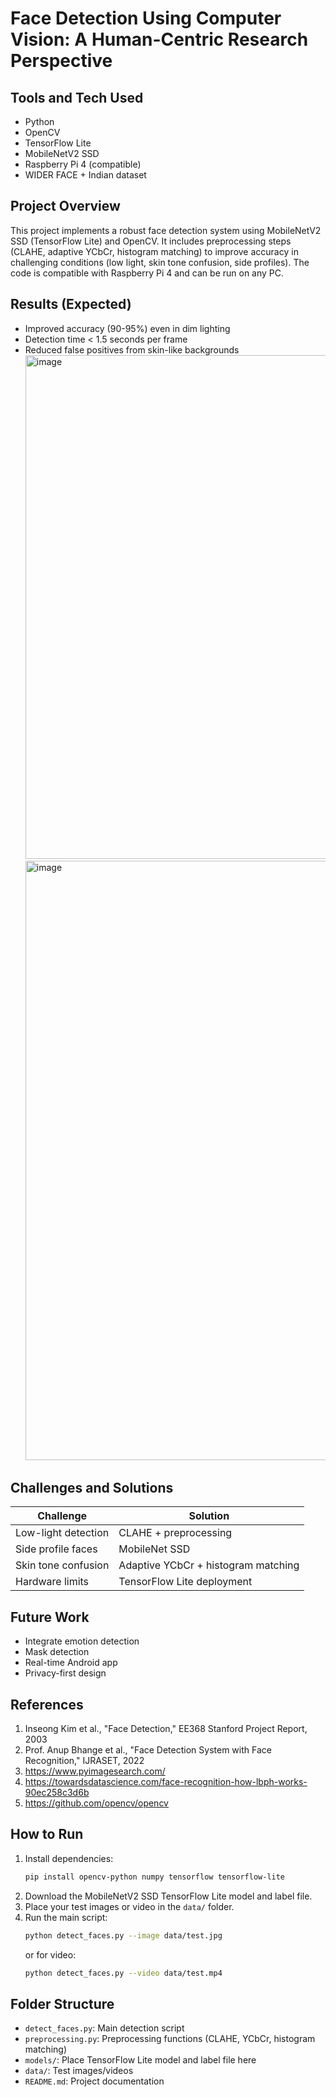 # Face Detection Using Computer Vision: A Human-Centric Research Perspective

## Tools and Tech Used
- Python
- OpenCV
- TensorFlow Lite
- MobileNetV2 SSD
- Raspberry Pi 4 (compatible)
- WIDER FACE + Indian dataset

## Project Overview
This project implements a robust face detection system using MobileNetV2 SSD (TensorFlow Lite) and OpenCV. It includes preprocessing steps (CLAHE, adaptive YCbCr, histogram matching) to improve accuracy in challenging conditions (low light, skin tone confusion, side profiles). The code is compatible with Raspberry Pi 4 and can be run on any PC.

## Results (Expected)
- Improved accuracy (90-95%) even in dim lighting
- Detection time < 1.5 seconds per frame
- Reduced false positives from skin-like backgrounds
  <img width="1110" height="806" alt="image" src="https://github.com/user-attachments/assets/979d6a08-bf90-4a0b-b397-06f0c0e63459" />
  <img width="1110" height="959" alt="image" src="https://github.com/user-attachments/assets/86409d91-8edd-49ed-b70f-a12e0aa8c90e" />



## Challenges and Solutions
| Challenge            | Solution                        |
|---------------------|---------------------------------|
| Low-light detection | CLAHE + preprocessing           |
| Side profile faces  | MobileNet SSD                   |
| Skin tone confusion | Adaptive YCbCr + histogram matching |
| Hardware limits     | TensorFlow Lite deployment       |

## Future Work
- Integrate emotion detection
- Mask detection
- Real-time Android app
- Privacy-first design

## References
1. Inseong Kim et al., "Face Detection," EE368 Stanford Project Report, 2003
2. Prof. Anup Bhange et al., "Face Detection System with Face Recognition," IJRASET, 2022
3. https://www.pyimagesearch.com/
4. https://towardsdatascience.com/face-recognition-how-lbph-works-90ec258c3d6b
5. https://github.com/opencv/opencv

## How to Run
1. Install dependencies:
   ```bash
   pip install opencv-python numpy tensorflow tensorflow-lite
   ```
2. Download the MobileNetV2 SSD TensorFlow Lite model and label file.
3. Place your test images or video in the `data/` folder.
4. Run the main script:
   ```bash
   python detect_faces.py --image data/test.jpg
   ```
   or for video:
   ```bash
   python detect_faces.py --video data/test.mp4
   ```

## Folder Structure
- `detect_faces.py`: Main detection script
- `preprocessing.py`: Preprocessing functions (CLAHE, YCbCr, histogram matching)
- `models/`: Place TensorFlow Lite model and label file here
- `data/`: Test images/videos
- `README.md`: Project documentation
